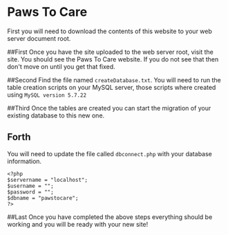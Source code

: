 # Paws To Care

First you will need to download the contents of this website to your web server document root.

##First
Once you have the site uploaded to the web server root, visit the site. You should see the Paws To Care website. If you do not see that then don't move on until you get that fixed.

##Second
Find the file named `createDatabase.txt`. You will need to run the table creation scripts on your MySQL server, those scripts where created using `MySQL version 5.7.22`

##Third
Once the tables are created you can start the migration of your existing database to this new one.

## Forth
You will need to update the file called `dbconnect.php` with your database information.

```
<?php
$servername = "localhost";
$username = "";
$password = "";
$dbname = "pawstocare";	
?>
```
##Last
Once you have completed the above steps everything should be working and you will be ready with your new site!
